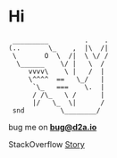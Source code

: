 # Hi
```
 _________         .    .
(..       \_    ,  |\  /|
 \       O  \  /|  \ \/ /
  \______    \/ |   \  / 
     vvvv\    \ |   /  |
     \^^^^  ==   \_/   |
      `\_   ===    \.  |
      / /\_   \ /      |
      |/   \_  \|      /
 snd         \________/
```
bug me on **bug@d2a.io**

StackOverflow [Story](https://stackoverflow.com/story/darmiel)
